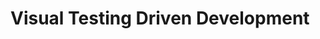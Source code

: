 <!-- .slide: class="first-slide" sfeir-level="2" sfeir-techno="xxx" -->

# **Visual Testing Driven Development**
